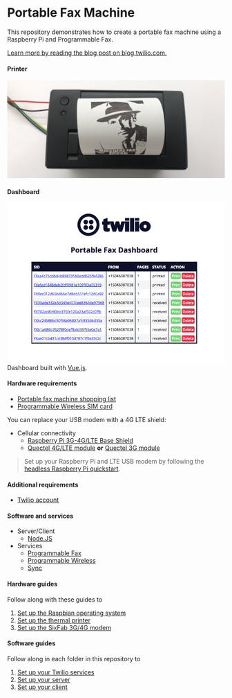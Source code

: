 # Portable Fax Machine
This repository demonstrates how to create a portable fax machine using a Raspberry Pi and Programmable Fax.

[Learn more by reading the blog post on blog.twilio.com.](https://www.twilio.com/blog/2018/05/build-a-cellular-connected-raspberry-pi-fax-machine.html)

#### Printer
![Portable Printer](images/portable-printer.jpg)

#### Dashboard
![Portable dashboard](images/portable-dashboard.png)
Dashboard built with [Vue.js](https://vuejs.org/).

#### Hardware requirements
* [Portable fax machine shopping list](http://a.co/1yhQJWX)
* [Programmable Wireless SIM card](https://www.twilio.com/console/wireless/orders/new)

You can replace your USB modem with a 4G LTE shield:
* Cellular connectivity
	* [Raspberry Pi 3G-4G/LTE Base Shield](http://sixfab.com/product/raspberry-pi-3g-4glte-base-shield-v2/)
	* [Quectel 4G/LTE module](http://sixfab.com/product/quectel-ec25-mini-pcle-4glte-module/) **or** [Quectel 3G module](http://sixfab.com/product/quectel-uc20-mini-pcle-3g-module/)

> Set up your Raspberry Pi and LTE USB modem by following the [headless Raspberry Pi quickstart](https://www.twilio.com/docs/wireless/quickstart/raspberry-pi-headless-usb-modem).

#### Additional requirements
* [Twilio account](https://www.twilio.com/try-twilio)

#### Software and services
* Server/Client
	* [Node.JS](https://nodejs.org/en/)
* Services
	* [Programmable Fax](https://www.twilio.com/fax)
	* [Programmable Wireless](https://www.twilio.com/wireless)
	* [Sync](https://www.twilio.com/sync)

#### Hardware guides
Follow along with these guides to
1. [Set up the Raspbian operating system](http://thisdavej.com/beginners-guide-to-installing-node-js-on-a-raspberry-pi/)
2. [Set up the thermal printer](https://learn.adafruit.com/networked-thermal-printer-using-cups-and-raspberry-pi/overview)
3. [Set up the SixFab 3G/4G modem](http://sixfab.com/updated-tutorial-3-make-a-ppp-internet-connection-with-3g-4glte-shields-on-raspberry-pi/)

#### Software guides
Follow along in each folder in this repository to
1. [Set up your Twilio services](/runtime)
2. [Set up your server](/server)
3. [Set up your client](/pi)
